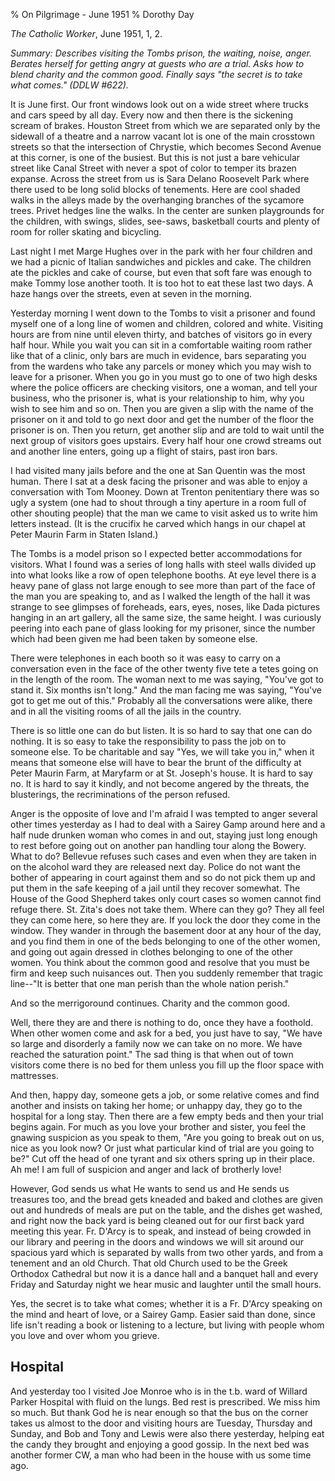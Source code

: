 % On Pilgrimage - June 1951
% Dorothy Day

*The Catholic Worker*, June 1951, 1, 2.

*Summary: Describes visiting the Tombs prison, the waiting, noise,
anger. Berates herself for getting angry at guests who are a trial. Asks
how to blend charity and the common good. Finally says "the secret is to
take what comes." (DDLW \#622).*

It is June first. Our front windows look out on a wide street where
trucks and cars speed by all day. Every now and then there is the
sickening scream of brakes. Houston Street from which we are separated
only by the sidewall of a theatre and a narrow vacant lot is one of the
main crosstown streets so that the intersection of Chrystie, which
becomes Second Avenue at this corner, is one of the busiest. But this is
not just a bare vehicular street like Canal Street with never a spot of
color to temper its brazen expanse. Across the street from us is Sara
Delano Roosevelt Park where there used to be long solid blocks of
tenements. Here are cool shaded walks in the alleys made by the
overhanging branches of the sycamore trees. Privet hedges line the
walks. In the center are sunken playgrounds for the children, with
swings, slides, see-saws, basketball courts and plenty of room for
roller skating and bicycling.

Last night I met Marge Hughes over in the park with her four children
and we had a picnic of Italian sandwiches and pickles and cake. The
children ate the pickles and cake of course, but even that soft fare was
enough to make Tommy lose another tooth. It is too hot to eat these last
two days. A haze hangs over the streets, even at seven in the morning.

Yesterday morning I went down to the Tombs to visit a prisoner and found
myself one of a long line of women and children, colored and white.
Visiting hours are from nine until eleven thirty, and batches of
visitors go in every half hour. While you wait you can sit in a
comfortable waiting room rather like that of a clinic, only bars are
much in evidence, bars separating you from the wardens who take any
parcels or money which you may wish to leave for a prisoner. When you go
in you must go to one of two high desks where the police officers are
checking visitors, one a woman, and tell your business, who the prisoner
is, what is your relationship to him, why you wish to see him and so on.
Then you are given a slip with the name of the prisoner on it and told
to go next door and get the number of the floor the prisoner is on. Then
you return, get another slip and are told to wait until the next group
of visitors goes upstairs. Every half hour one crowd streams out and
another line enters, going up a flight of stairs, past iron bars.

I had visited many jails before and the one at San Quentin was the most
human. There I sat at a desk facing the prisoner and was able to enjoy a
conversation with Tom Mooney. Down at Trenton penitentiary there was so
ugly a system (one had to shout through a tiny aperture in a room full
of other shouting people) that the man we came to visit asked us to
write him letters instead. (It is the crucifix he carved which hangs in
our chapel at Peter Maurin Farm in Staten Island.)

The Tombs is a model prison so I expected better accommodations for
visitors. What I found was a series of long halls with steel walls
divided up into what looks like a row of open telephone booths. At eye
level there is a heavy pane of glass not large enough to see more than
part of the face of the man you are speaking to, and as I walked the
length of the hall it was strange to see glimpses of foreheads, ears,
eyes, noses, like Dada pictures hanging in an art gallery, all the same
size, the same height. I was curiously peering into each pane of glass
looking for my prisoner, since the number which had been given me had
been taken by someone else.

There were telephones in each booth so it was easy to carry on a
conversation even in the face of the other twenty five tete a tetes
going on in the length of the room. The woman next to me was saying,
"You've got to stand it. Six months isn't long." And the man facing me
was saying, "You've got to get me out of this." Probably all the
conversations were alike, there and in all the visiting rooms of all the
jails in the country.

There is so little one can do but listen. It is so hard to say that one
can do nothing. It is so easy to take the responsibility to pass the job
on to someone else. To be charitable and say "Yes, we will take you in,"
when it means that someone else will have to bear the brunt of the
difficulty at Peter Maurin Farm, at Maryfarm or at St. Joseph's house.
It is hard to say no. It is hard to say it kindly, and not become
angered by the threats, the blusterings, the recriminations of the
person refused.

Anger is the opposite of love and I'm afraid I was tempted to anger
several other times yesterday as I had to deal with a Sairey Gamp around
here and a half nude drunken woman who comes in and out, staying just
long enough to rest before going out on another pan handling tour along
the Bowery. What to do? Bellevue refuses such cases and even when they
are taken in on the alcohol ward they are released next day. Police do
not want the bother of appearing in court against them and so do not
pick them up and put them in the safe keeping of a jail until they
recover somewhat. The House of the Good Shepherd takes only court cases
so women cannot find refuge there. St. Zita's does not take them. Where
can they go? They all feel they can come here, so here they are. If you
lock the door they come in the window. They wander in through the
basement door at any hour of the day, and you find them in one of the
beds belonging to one of the other women, and going out again dressed in
clothes belonging to one of the other women. You think about the common
good and resolve that you must be firm and keep such nuisances out. Then
you suddenly remember that tragic line--"It is better that one man
perish than the whole nation perish."

And so the merrigoround continues. Charity and the common good.

Well, there they are and there is nothing to do, once they have a
foothold. When other women come and ask for a bed, you just have to say,
"We have so large and disorderly a family now we can take on no more. We
have reached the saturation point." The sad thing is that when out of
town visitors come there is no bed for them unless you fill up the floor
space with mattresses.

And then, happy day, someone gets a job, or some relative comes and find
another and insists on taking her home; or unhappy day, they go to the
hospital for a long stay. Then there are a few empty beds and then your
trial begins again. For much as you love your brother and sister, you
feel the gnawing suspicion as you speak to them, "Are you going to break
out on us, nice as you look now? Or just what particular kind of trial
are you going to be?" Cut off the head of one tyrant and six others
spring up in their place. Ah me! I am full of suspicion and anger and
lack of brotherly love!

However, God sends us what He wants to send us and He sends us treasures
too, and the bread gets kneaded and baked and clothes are given out and
hundreds of meals are put on the table, and the dishes get washed, and
right now the back yard is being cleaned out for our first back yard
meeting this year. Fr. D'Arcy is to speak, and instead of being crowded
in our library and peering in the doors and windows we will sit around
our spacious yard which is separated by walls from two other yards, and
from a tenement and an old Church. That old Church used to be the Greek
Orthodox Cathedral but now it is a dance hall and a banquet hall and
every Friday and Saturday night we hear music and laughter until the
small hours.

Yes, the secret is to take what comes; whether it is a Fr. D'Arcy
speaking on the mind and heart of love, or a Sairey Gamp. Easier said
than done, since life isn't reading a book or listening to a lecture,
but living with people whom you love and over whom you grieve.

Hospital
--------

And yesterday too I visited Joe Monroe who is in the t.b. ward of
Willard Parker Hospital with fluid on the lungs. Bed rest is prescribed.
We miss him so much. But thank God he is near enough so that the bus on
the corner takes us almost to the door and visiting hours are Tuesday,
Thursday and Sunday, and Bob and Tony and Lewis were also there
yesterday, helping eat the candy they brought and enjoying a good
gossip. In the next bed was another former CW, a man who had been in the
house with us some time ago.
